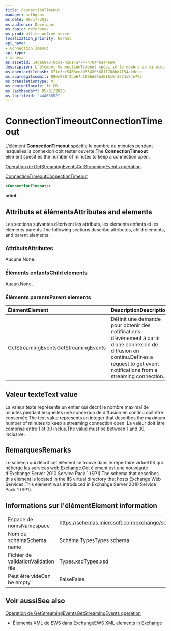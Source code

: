 ```yaml
---
title: ConnectionTimeout
manager: sethgros
ms.date: 09/17/2015
ms.audience: Developer
ms.topic: reference
ms.prod: office-online-server
localization_priority: Normal
api_name:
- ConnectionTimeout
api_type:
- schema
ms.assetid: 14da68a0-bcca-4281-a774-47644baa4ee9
description: L’élément ConnectionTimeout spécifie le nombre de minutes pendant lesquelles la connexion doit rester ouverte.
ms.openlocfilehash: 671e3cf5466ee8b3543036811708bd7f54afdcce
ms.sourcegitcommit: 88ec988f2bb67c1866d06b361615f3674a24e795
ms.translationtype: MT
ms.contentlocale: fr-FR
ms.lasthandoff: 05/31/2020
ms.locfileid: "44463852"
---
```

# <a name="connectiontimeout"></a><span data-ttu-id="e925e-103">ConnectionTimeout</span><span class="sxs-lookup"><span data-stu-id="e925e-103">ConnectionTimeout</span></span>

<span data-ttu-id="e925e-104">L’élément **ConnectionTimeout** spécifie le nombre de minutes pendant lesquelles la connexion doit rester ouverte.</span><span class="sxs-lookup"><span data-stu-id="e925e-104">The **ConnectionTimeout** element specifies the number of minutes to keep a connection open.</span></span> 
  
[<span data-ttu-id="e925e-105">Opération de GetStreamingEvents</span><span class="sxs-lookup"><span data-stu-id="e925e-105">GetStreamingEvents operation</span></span>](getstreamingevents-operation.md)
  
[<span data-ttu-id="e925e-106">ConnectionTimeout</span><span class="sxs-lookup"><span data-stu-id="e925e-106">ConnectionTimeout</span></span>](connectiontimeout.md)
  
```xml
<ConnectionTimeout/>
```

 <span data-ttu-id="e925e-107">**int**</span><span class="sxs-lookup"><span data-stu-id="e925e-107">**int**</span></span>
## <a name="attributes-and-elements"></a><span data-ttu-id="e925e-108">Attributs et éléments</span><span class="sxs-lookup"><span data-stu-id="e925e-108">Attributes and elements</span></span>

<span data-ttu-id="e925e-109">Les sections suivantes décrivent les attributs, les éléments enfants et les éléments parents.</span><span class="sxs-lookup"><span data-stu-id="e925e-109">The following sections describe attributes, child elements, and parent elements.</span></span>
  
### <a name="attributes"></a><span data-ttu-id="e925e-110">Attributs</span><span class="sxs-lookup"><span data-stu-id="e925e-110">Attributes</span></span>

<span data-ttu-id="e925e-111">Aucune.</span><span class="sxs-lookup"><span data-stu-id="e925e-111">None.</span></span>
  
### <a name="child-elements"></a><span data-ttu-id="e925e-112">Éléments enfants</span><span class="sxs-lookup"><span data-stu-id="e925e-112">Child elements</span></span>

<span data-ttu-id="e925e-113">Aucun.</span><span class="sxs-lookup"><span data-stu-id="e925e-113">None.</span></span>
  
### <a name="parent-elements"></a><span data-ttu-id="e925e-114">Éléments parents</span><span class="sxs-lookup"><span data-stu-id="e925e-114">Parent elements</span></span>

|<span data-ttu-id="e925e-115">**Élément**</span><span class="sxs-lookup"><span data-stu-id="e925e-115">**Element**</span></span>|<span data-ttu-id="e925e-116">**Description**</span><span class="sxs-lookup"><span data-stu-id="e925e-116">**Description**</span></span>|
|:-----|:-----|
|[<span data-ttu-id="e925e-117">GetStreamingEvents</span><span class="sxs-lookup"><span data-stu-id="e925e-117">GetStreamingEvents</span></span>](getstreamingevents.md) <br/> |<span data-ttu-id="e925e-118">Définit une demande pour obtenir des notifications d’événement à partir d’une connexion de diffusion en continu.</span><span class="sxs-lookup"><span data-stu-id="e925e-118">Defines a request to get event notifications from a streaming connection.</span></span>  <br/> |
   
## <a name="text-value"></a><span data-ttu-id="e925e-119">Valeur texte</span><span class="sxs-lookup"><span data-stu-id="e925e-119">Text value</span></span>

<span data-ttu-id="e925e-120">La valeur texte représente un entier qui décrit le nombre maximal de minutes pendant lesquelles une connexion de diffusion en continu doit être conservée.</span><span class="sxs-lookup"><span data-stu-id="e925e-120">The text value represents an integer that describes the maximum number of minutes to keep a streaming connection open.</span></span> <span data-ttu-id="e925e-121">La valeur doit être comprise entre 1 et 30 inclus.</span><span class="sxs-lookup"><span data-stu-id="e925e-121">The value must be between 1 and 30, inclusive.</span></span>
  
## <a name="remarks"></a><span data-ttu-id="e925e-122">Remarques</span><span class="sxs-lookup"><span data-stu-id="e925e-122">Remarks</span></span>

<span data-ttu-id="e925e-123">Le schéma qui décrit cet élément se trouve dans le répertoire virtuel IIS qui héberge les services web Exchange.Cet élément est une nouveauté d'Exchange Server 2010 Service Pack 1 (SP1).</span><span class="sxs-lookup"><span data-stu-id="e925e-123">The schema that describes this element is located in the IIS virtual directory that hosts Exchange Web Services.This element was introduced in Exchange Server 2010 Service Pack 1 (SP1).</span></span>
  
## <a name="element-information"></a><span data-ttu-id="e925e-124">Informations sur l'élément</span><span class="sxs-lookup"><span data-stu-id="e925e-124">Element information</span></span>

|||
|:-----|:-----|
|<span data-ttu-id="e925e-125">Espace de noms</span><span class="sxs-lookup"><span data-stu-id="e925e-125">Namespace</span></span>  <br/> |https://schemas.microsoft.com/exchange/services/2006/types  <br/> |
|<span data-ttu-id="e925e-126">Nom du schéma</span><span class="sxs-lookup"><span data-stu-id="e925e-126">Schema name</span></span>  <br/> |<span data-ttu-id="e925e-127">Schéma Types</span><span class="sxs-lookup"><span data-stu-id="e925e-127">Types schema</span></span>  <br/> |
|<span data-ttu-id="e925e-128">Fichier de validation</span><span class="sxs-lookup"><span data-stu-id="e925e-128">Validation file</span></span>  <br/> |<span data-ttu-id="e925e-129">Types.xsd</span><span class="sxs-lookup"><span data-stu-id="e925e-129">Types.xsd</span></span>  <br/> |
|<span data-ttu-id="e925e-130">Peut être vide</span><span class="sxs-lookup"><span data-stu-id="e925e-130">Can be empty</span></span>  <br/> |<span data-ttu-id="e925e-131">False</span><span class="sxs-lookup"><span data-stu-id="e925e-131">False</span></span>  <br/> |
   
## <a name="see-also"></a><span data-ttu-id="e925e-132">Voir aussi</span><span class="sxs-lookup"><span data-stu-id="e925e-132">See also</span></span>



[<span data-ttu-id="e925e-133">Opération de GetStreamingEvents</span><span class="sxs-lookup"><span data-stu-id="e925e-133">GetStreamingEvents operation</span></span>](getstreamingevents-operation.md)


- [<span data-ttu-id="e925e-134">Éléments XML de EWS dans Exchange</span><span class="sxs-lookup"><span data-stu-id="e925e-134">EWS XML elements in Exchange</span></span>](ews-xml-elements-in-exchange.md)

